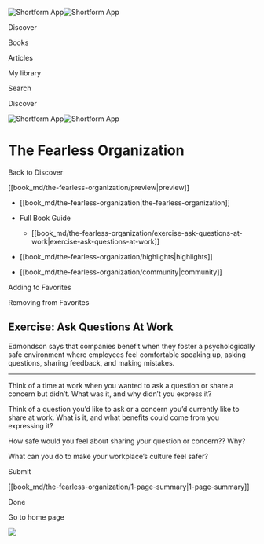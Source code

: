![Shortform App](/img/logo.36a2399e.svg)![Shortform App](/img/logo-dark.70c1b072.svg)

Discover

Books

Articles

My library

Search

Discover

![Shortform App](/img/logo.36a2399e.svg)![Shortform App](/img/logo-dark.70c1b072.svg)

# The Fearless Organization

Back to Discover

[[book_md/the-fearless-organization/preview|preview]]

  * [[book_md/the-fearless-organization|the-fearless-organization]]
  * Full Book Guide

    * [[book_md/the-fearless-organization/exercise-ask-questions-at-work|exercise-ask-questions-at-work]]
  * [[book_md/the-fearless-organization/highlights|highlights]]
  * [[book_md/the-fearless-organization/community|community]]



Adding to Favorites 

Removing from Favorites 

## Exercise: Ask Questions At Work

Edmondson says that companies benefit when they foster a psychologically safe environment where employees feel comfortable speaking up, asking questions, sharing feedback, and making mistakes.

* * *

Think of a time at work when you wanted to ask a question or share a concern but didn’t. What was it, and why didn’t you express it?

Think of a question you’d like to ask or a concern you’d currently like to share at work. What is it, and what benefits could come from you expressing it?

How safe would you feel about sharing your question or concern?? Why?

What can you do to make your workplace’s culture feel safer?

Submit 

[[book_md/the-fearless-organization/1-page-summary|1-page-summary]]

Done

Go to home page 

![](https://bat.bing.com/action/0?ti=56018282&Ver=2&mid=09954df5-0aff-4bf1-a57a-66232c1dab79&sid=1711133063fa11eebdec89a8b8ae3bbc&vid=171147a063fa11eea7440fcfeb230d96&vids=0&msclkid=N&pi=0&lg=en-US&sw=800&sh=600&sc=24&nwd=1&tl=Shortform%20%7C%20The%20Fearless%20Organization&p=https%3A%2F%2Fwww.shortform.com%2Fapp%2Fbook%2Fthe-fearless-organization%2Fexercise-ask-questions-at-work&r=&lt=396&evt=pageLoad&sv=1&rn=910700)
